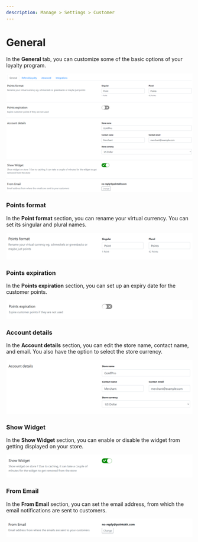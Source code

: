 ```yaml
---
description: Manage > Settings > Customer
---
```


# General

In the **General** tab,  you can customize some of the basic options of your loyalty program.

![General](<../../../../.gitbook/assets/image (2984).png>)

### Points format

In the **Point format** section, you can rename your virtual currency. You can set its singular and plural names.&#x20;

![Points format](<../../../../.gitbook/assets/image (1117).png>)

### Points expiration

In the **Points expiration** section, you can set up an expiry date for the customer points.&#x20;

![Points expiration](<../../../../.gitbook/assets/image (1039).png>)

### Account details

In the **Account details** section, you can edit the store name, contact name, and email. You also have the option to select the store currency.

![Account details](<../../../../.gitbook/assets/image (3202).png>)

### Show Widget

In the **Show Widget** section, you can enable or disable the widget from getting displayed on your store.

![Show Widget](<../../../../.gitbook/assets/image (1615).png>)

### From Email

In the **From Email** section, you can set the email address, from which the email notifications are sent to customers.

![From Email](<../../../../.gitbook/assets/image (2688).png>)
